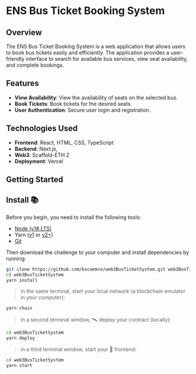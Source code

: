 # ENS Bus Ticket Booking System


## Overview

The ENS Bus Ticket Booking System is a web application that allows users to book bus tickets easily and efficiently. The application provides a user-friendly interface to search for available bus services, view seat availability, and complete bookings.

## Features

- **View Availability**: View the availability of seats on the selected bus.
- **Book Tickets**: Book tickets for the desired seats.
- **User Authentication**: Secure user login and registration.


## Technologies Used

- **Frontend**: React, HTML, CSS, TypeScript
- **Backend**: Next.js,
- **Web3**: Scaffold-ETH 2
- **Deployment**: Vercel

## Getting Started

## Install 📚

Before you begin, you need to install the following tools:

- [Node (v18 LTS)](https://nodejs.org/en/download/)
- Yarn ([v1](https://classic.yarnpkg.com/en/docs/install/) or [v2+](https://yarnpkg.com/getting-started/install))
- [Git](https://git-scm.com/downloads)

Then download the challenge to your computer and install dependencies by running:

```sh
git clone https://github.com/kocaemre/web3BusTicketSystem.git web3BusTicketSystem
cd web3BusTicketSystem
yarn install
```

> in the same terminal, start your local network (a blockchain emulator in your computer):

```sh
yarn chain
```

> in a second terminal window, 🛰 deploy your contract (locally):

```sh
cd web3BusTicketSystem
yarn deploy
```

> in a third terminal window, start your 📱 frontend:

```sh
cd web3BusTicketSystem
yarn start
```

